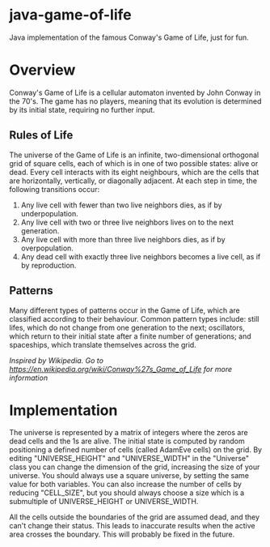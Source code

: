 # java-game-of-life
Java implementation of the famous Conway's Game of Life, just for fun.

# Overview

Conway's Game of Life is a cellular automaton invented by John Conway in the 70's.
The game has no players, meaning that its evolution is determined by its initial state, requiring no further input.

## Rules of Life

The universe of the Game of Life is an infinite, two-dimensional orthogonal grid of square cells, each of which is in one of two possible states: alive or dead. Every cell interacts with its eight neighbours, which are the cells that are horizontally, vertically, or diagonally adjacent. At each step in time, the following transitions occur:

1. Any live cell with fewer than two live neighbors dies, as if by underpopulation.
2. Any live cell with two or three live neighbors lives on to the next generation.
3. Any live cell with more than three live neighbors dies, as if by overpopulation.
4. Any dead cell with exactly three live neighbors becomes a live cell, as if by reproduction.

## Patterns

Many different types of patterns occur in the Game of Life, which are classified according to their behaviour. Common pattern types include: still lifes, which do not change from one generation to the next; oscillators, which return to their initial state after a finite number of generations; and spaceships, which translate themselves across the grid.

*Inspired by Wikipedia. Go to https://en.wikipedia.org/wiki/Conway%27s_Game_of_Life for more information*

# Implementation

The universe is represented by a matrix of integers where the zeros are dead cells and the 1s are alive. The initial state is computed by random positioning a defined number of cells (called AdamEve cells) on the grid. 
By editing "UNIVERSE_HEIGHT" and "UNIVERSE_WIDTH" in the "Universe" class you can change the dimension of the grid, increasing the size of your universe. You should always use a square universe, by setting the same value for both variables. You can also increase the number of cells by reducing "CELL_SIZE", but you should always choose a size which is a submultiple of UNIVERSE_HEIGHT or UNIVERSE_WIDTH.

All the cells outside the boundaries of the grid are assumed dead, and they can't change their status. This leads to inaccurate results when the active area crosses the boundary. This will probably be fixed in the future.
